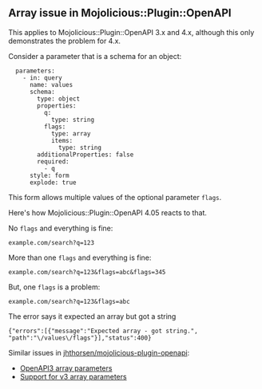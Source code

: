 ## Array issue in Mojolicious::Plugin::OpenAPI

This applies to Mojolicious::Plugin::OpenAPI 3.x and 4.x, although this
only demonstrates the problem for 4.x.

Consider a parameter that is a schema for an object:

      parameters:
        - in: query
          name: values
          schema:
            type: object
            properties:
              q:
                type: string
              flags:
                type: array
                items:
                  type: string
            additionalProperties: false
            required:
              - q
          style: form
          explode: true

This form allows multiple values of the optional parameter `flags`.

Here's how Mojolicious::Plugin::OpenAPI 4.05 reacts to that.

No `flags` and everything is fine:

	example.com/search?q=123

More than one `flags` and everything is fine:

 	example.com/search?q=123&flags=abc&flags=345

But, one `flags` is a problem:

 	example.com/search?q=123&flags=abc

The error says it expected an array but got a string

    {"errors":[{"message":"Expected array - got string.",
    "path":"\/values\/flags"}],"status":400}

Similar issues in [jhthorsen/mojolicious-plugin-openapi](https://github.com/jhthorsen/mojolicious-plugin-openapi):

* [OpenAPI3 array parameters](https://github.com/jhthorsen/mojolicious-plugin-openapi/issues/149)
* [Support for v3 array parameters](https://github.com/jhthorsen/mojolicious-plugin-openapi/pull/154)
